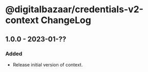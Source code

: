 # @digitalbazaar/credentials-v2-context ChangeLog

## 1.0.0 - 2023-01-??

### Added
- Release initial version of context.
